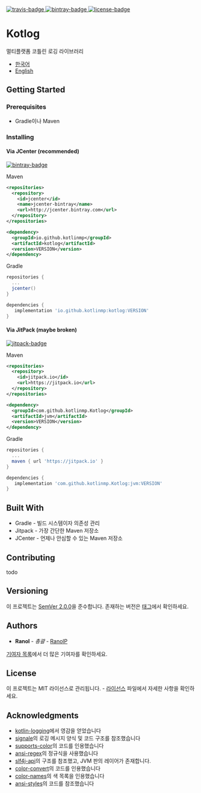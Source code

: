 [korean]: https://github.com/kotlinmp/Kotlog/blob/master/README.ko.md
[english]: https://github.com/kotlinmp/Kotlog/blob/master/README.md

[bintray-badge]: https://api.bintray.com/packages/ranol-github/maven/kotlog/images/download.svg
[bintray-url]: https://bintray.com/ranol-github/maven/kotlog
[jitpack-badge]: https://img.shields.io/jitpack/v/kotlinmp/Kotlog.svg
[jitpack-url]: https://jitpack.io/#kotlinmp/Kotlog

[license-badge]: https://img.shields.io/github/license/kotlinmp/Kotlog.svg
[license-url]: https://github.com/kotlinmp/Kotlog/blob/master/LICENSE

[travis-badge]: https://img.shields.io/travis/kotlinmp/Kotlog.svg
[travis-url]: https://travis-ci.org/kotlinmp/Kotlog

[ ![travis-badge][] ][travis-url]
[ ![bintray-badge][] ][bintray-url]
[ ![license-badge][] ][license-url]
# Kotlog

멀티플랫폼 코틀린 로깅 라이브러리

 * [한국어][korean]
 * [English][english]

## Getting Started

### Prerequisites
 * Gradle이나 Maven

### Installing

#### Via JCenter (recommended)

[ ![bintray-badge][] ][bintray-url]

Maven

```xml
<repositories>
  <repository>
    <id>jcenter</id>
    <name>jcenter-bintray</name>
    <url>http://jcenter.bintray.com</url>
  </repository>
</repositories>

<dependency>
  <groupId>io.github.kotlinmp</groupId>
  <artifactId>kotlog</artifactId>
  <version>VERSION</version>
</dependency>
```

Gradle

```gradle
repositories {
  ...
  jcenter()
}

dependencies {
   implementation 'io.github.kotlinmp:kotlog:VERSION'
}
```

#### Via JitPack (maybe broken)

[ ![jitpack-badge][] ][jitpack-url]

Maven

```xml
<repositories>
  <repository>
    <id>jitpack.io</id>
    <url>https://jitpack.io</url>
  </repository>
</repositories>

<dependency>
  <groupId>com.github.kotlinmp.Kotlog</groupId>
  <artifactId>jvm</artifactId>
  <version>VERSION</version>
</dependency>
```

Gradle

```gradle
repositories {
  ...
  maven { url 'https://jitpack.io' }
}

dependencies {
   implementation 'com.github.kotlinmp.Kotlog:jvm:VERSION'
}
```

## Built With

 * Gradle - 빌드 시스템이자 의존성 관리
 * Jitpack - 가장 간단한 Maven 저장소
 * JCenter - 언제나 안심할 수 있는 Maven 저장소


## Contributing

todo

## Versioning

이 프로젝트는 [SemVer 2.0.0](https://semver.org/lang/ko)을 준수합니다. 존재하는 버전은 [태그](https://github.com/kotlinmp/Kotlog/tags)에서 확인하세요.

## Authors

 * **Ranol** - *총괄* - [RanolP](https://github.com/RanolP)

[기여자 목록](https://github.com/kotlinmp/Kotlog/contributors)에서 더 많은 기여자를 확인하세요.

## License

이 프로젝트는 MIT 라이선스로 관리됩니다. - [라이선스](https://github.com/kotlinmp/Kotlog/blob/master/LICENSE) 파일에서 자세한 사항을 확인하세요.

## Acknowledgments

 * [kotlin-logging](https://github.com/MicroUtils/kotlin-logging)에서 영감을 얻었습니다
 * [signale](https://github.com/klauscfhq/signale)의 로깅 메시지 양식 및 코드 구조를 참조했습니다
 * [supports-color](https://github.com/chalk/supports-color)의 코드를 인용했습니다
 * [ansi-regex](https://github.com/chalk/ansi-regex)의 정규식을 사용했습니다
 * [slf4j-api](https://www.slf4j.org/)의 구조를 참조했고, JVM 판의 레이어가 존재합니다.
 * [color-convert](https://github.com/qix-/color-convert)의 코드를 인용했습니다
 * [color-names](https://github.com/jonathantneal/color-names)의 색 목록을 인용했습니다
 * [ansi-styles](https://github.com/chalk/ansi-styles)의 코드를 참조했습니다

